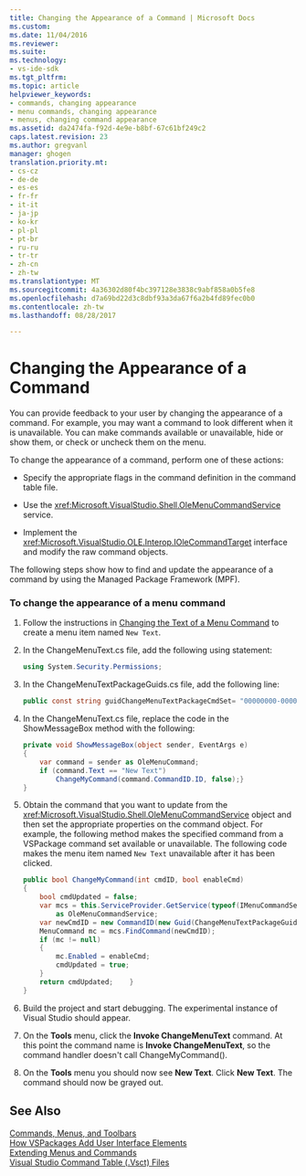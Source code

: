 ```yaml
---
title: Changing the Appearance of a Command | Microsoft Docs
ms.custom: 
ms.date: 11/04/2016
ms.reviewer: 
ms.suite: 
ms.technology:
- vs-ide-sdk
ms.tgt_pltfrm: 
ms.topic: article
helpviewer_keywords:
- commands, changing appearance
- menu commands, changing appearance
- menus, changing command appearance
ms.assetid: da2474fa-f92d-4e9e-b8bf-67c61bf249c2
caps.latest.revision: 23
ms.author: gregvanl
manager: ghogen
translation.priority.mt:
- cs-cz
- de-de
- es-es
- fr-fr
- it-it
- ja-jp
- ko-kr
- pl-pl
- pt-br
- ru-ru
- tr-tr
- zh-cn
- zh-tw
ms.translationtype: MT
ms.sourcegitcommit: 4a36302d80f4bc397128e3838c9abf858a0b5fe8
ms.openlocfilehash: d7a69bd22d3c8dbf93a3da67f6a2b4fd89fec0b0
ms.contentlocale: zh-tw
ms.lasthandoff: 08/28/2017

---
```

# <a name="changing-the-appearance-of-a-command"></a>Changing the Appearance of a Command
You can provide feedback to your user by changing the appearance of a command. For example, you may want a command to look different when it is unavailable. You can make commands available or unavailable, hide or show them, or check or uncheck them on the menu.  
  
 To change the appearance of a command, perform one of these actions:  
  
-   Specify the appropriate flags in the command definition in the command table file.  
  
-   Use the <xref:Microsoft.VisualStudio.Shell.OleMenuCommandService> service.  
  
-   Implement the <xref:Microsoft.VisualStudio.OLE.Interop.IOleCommandTarget> interface and modify the raw command objects.  
  
 The following steps show how to find and update the appearance of a command by using the Managed Package Framework (MPF).  
  
### <a name="to-change-the-appearance-of-a-menu-command"></a>To change the appearance of a menu command  
  
1.  Follow the instructions in [Changing the Text of a Menu Command](../extensibility/changing-the-text-of-a-menu-command.md) to create a menu item named `New Text`.  
  
2.  In the ChangeMenuText.cs file, add the following using statement:  
  
    ```csharp  
    using System.Security.Permissions;  
    ```  
  
3.  In the ChangeMenuTextPackageGuids.cs file, add the following line:  
  
    ```csharp  
    public const string guidChangeMenuTextPackageCmdSet= "00000000-0000-0000-0000-00000000";  // get the GUID from the .vsct file  
    ```  
  
4.  In the ChangeMenuText.cs file, replace the code in the ShowMessageBox method with the following:  
  
    ```csharp  
    private void ShowMessageBox(object sender, EventArgs e)  
    {  
        var command = sender as OleMenuCommand;  
        if (command.Text == "New Text")  
            ChangeMyCommand(command.CommandID.ID, false);}  
    }  
    ```  
  
5.  Obtain the command that you want to update from the <xref:Microsoft.VisualStudio.Shell.OleMenuCommandService> object and then set the appropriate properties on the command object. For example, the following method makes the specified command from a VSPackage command set available or unavailable. The following code makes the menu item named `New Text` unavailable after it has been clicked.  
  
    ```csharp  
    public bool ChangeMyCommand(int cmdID, bool enableCmd)  
    {  
        bool cmdUpdated = false;  
        var mcs = this.ServiceProvider.GetService(typeof(IMenuCommandService))  
            as OleMenuCommandService;  
        var newCmdID = new CommandID(new Guid(ChangeMenuTextPackageGuids.guidChangeMenuTextPackageCmdSet), cmdID);  
        MenuCommand mc = mcs.FindCommand(newCmdID);  
        if (mc != null)  
        {  
            mc.Enabled = enableCmd;  
            cmdUpdated = true;  
        }  
        return cmdUpdated;    }  
    }  
    ```  
  
6.  Build the project and start debugging. The experimental instance of Visual Studio should appear.  
  
7.  On the **Tools** menu, click the **Invoke ChangeMenuText** command. At this point the command name is **Invoke ChangeMenuText**, so the command handler doesn't call ChangeMyCommand().  
  
8.  On the **Tools** menu you should now see **New Text**. Click **New Text**. The command should now be grayed out.  
  
## <a name="see-also"></a>See Also  
 [Commands, Menus, and Toolbars](../extensibility/internals/commands-menus-and-toolbars.md)   
 [How VSPackages Add User Interface Elements](../extensibility/internals/how-vspackages-add-user-interface-elements.md)   
 [Extending Menus and Commands](../extensibility/extending-menus-and-commands.md)   
 [Visual Studio Command Table (.Vsct) Files](../extensibility/internals/visual-studio-command-table-dot-vsct-files.md)
